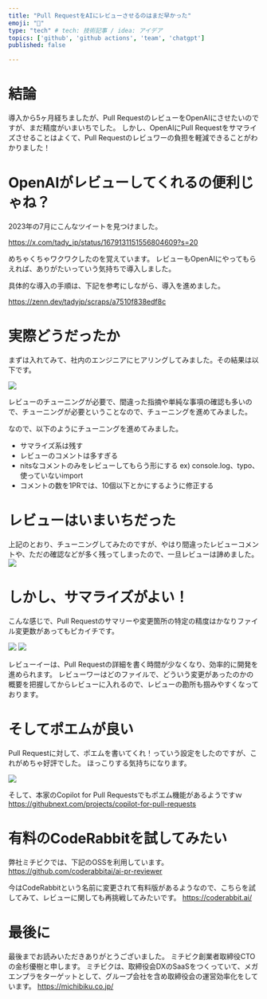 ```yaml
---
title: "Pull RequestをAIにレビューさせるのはまだ早かった"
emoji: "📘"
type: "tech" # tech: 技術記事 / idea: アイデア
topics: ['github', 'github actions', 'team', 'chatgpt']
published: false

---
```


# 結論

導入から5ヶ月経ちましたが、Pull RequestのレビューをOpenAIにさせたいのですが、まだ精度がいまいちでした。
しかし、OpenAIにPull Requestをサマライズさせることはよくて、Pull Requestのレビュワーの負担を軽減できることがわかりました！

# OpenAIがレビューしてくれるの便利じゃね？

2023年の7月にこんなツイートを見つけました。

https://x.com/tady_jp/status/1679131151556804609?s=20

めちゃくちゃワクワクしたのを覚えています。
レビューもOpenAIにやってもらえれば、ありがたいっていう気持ちで導入しました。


具体的な導入の手順は、下記を参考にしながら、導入を進めました。

https://zenn.dev/tadyjp/scraps/a7510f838edf8c

# 実際どうだったか

まずは入れてみて、社内のエンジニアにヒアリングしてみました。その結果は以下です。

![](https://storage.googleapis.com/zenn-user-upload/fdd3c6f9747a-20231208.png)

レビューのチューニングが必要で、間違った指摘や単純な事項の確認も多いので、チューニングが必要ということなので、チューニングを進めてみました。

なので、以下のようにチューニングを進めてみました。
- サマライズ系は残す
- レビューのコメントは多すぎる
- nitsなコメントのみをレビューしてもらう形にする ex) console.log、typo、使っていないimport
- コメントの数を1PRでは、10個以下とかにするように修正する


# レビューはいまいちだった

上記のとおり、チューニングしてみたのですが、やはり間違ったレビューコメントや、ただの確認などが多く残ってしまったので、一旦レビューは諦めました。
![](https://storage.googleapis.com/zenn-user-upload/10714f1380f4-20231208.png)

# しかし、サマライズがよい！

こんな感じで、Pull Requestのサマリーや変更箇所の特定の精度はかなりファイル変更数があってもピカイチです。

![](https://storage.googleapis.com/zenn-user-upload/81c5a7ceb6c5-20231208.png)
![](https://storage.googleapis.com/zenn-user-upload/f1ec6d277db2-20231208.png)


レビューイーは、Pull Requestの詳細を書く時間が少なくなり、効率的に開発を進められます。
レビューワーはどのファイルで、どういう変更があったのかの概要を把握してからレビューに入れるので、レビューの勘所も掴みやすくなっております。

# そしてポエムが良い

Pull Requestに対して、ポエムを書いてくれ！っていう設定をしたのですが、これがめちゃ好評でした。
ほっこりする気持ちになります。

![](https://storage.googleapis.com/zenn-user-upload/c6b799ba6ac2-20231208.png)

そして、本家のCopilot for Pull Requestsでもポエム機能があるようですｗ
https://githubnext.com/projects/copilot-for-pull-requests

# 有料のCodeRabbitを試してみたい

弊社ミチビクでは、下記のOSSを利用しています。
https://github.com/coderabbitai/ai-pr-reviewer

今はCodeRabbitという名前に変更されて有料版があるようなので、こちらを試してみて、レビューに関しても再挑戦してみたいです。
https://coderabbit.ai/


# 最後に
最後までお読みいただきありがとうございました。
ミチビク創業者取締役CTOの金杉優樹と申します。
ミチビクは、取締役会DXのSaaSをつくっていて、メガエンプラをターゲットとして、グループ会社を含め取締役会の運営効率化をしています。
https://michibiku.co.jp/